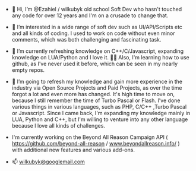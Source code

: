 - 👋 Hi, I’m @Ezahiel / wilkubyk old school Soft Dev who hasn't touched any code for over 12 years and I'm on a crusade to change that.
 
- 👀 I’m interested in a wide range of soft dev such as UI/API/Scripts etc and all kinds of coding. I used to work on code without even minor comments, which was both challenging and fascinating task. 

- 🌱 I’m currently refreshing knowledge on C++/C/Javascript, expanding knowledge on LUA/Python and I love it. 👊👊 Also, I'm learning how to use github, as I've never used it before, which can be seen in my nearly empty repos. 

- 💞️ I’m going to refresh my knowledge and gain more experience in the industry via Open Source Projects and Paid Projects, as over the time forgot a lot and even more has changed. 
It's high time to move on, because I still remember the time of Turbo Pascal or Flash. 
I've done various things in various languages, such as PHP, C/C++ ,Turbo Pascal or Javascript. Since I came back, I'm expanding my knowledge mainly in LUA, Python and C++, but I'm willing to venture into any other language because I love all kinds of challenges. 

- I'm currently working on the Beyond All Reason Campaign API ( https://github.com/beyond-all-reason / www.beyondallreason.info/ ) with additional new features and various add-ons.
- 📫 wilkubyk@googlemail.com

<!---
Ezahiel/Ezahiel is a ✨ special ✨ repository because its `README.md` (this file) appears on your GitHub profile.
You can click the Preview link to take a look at your changes.
--->
